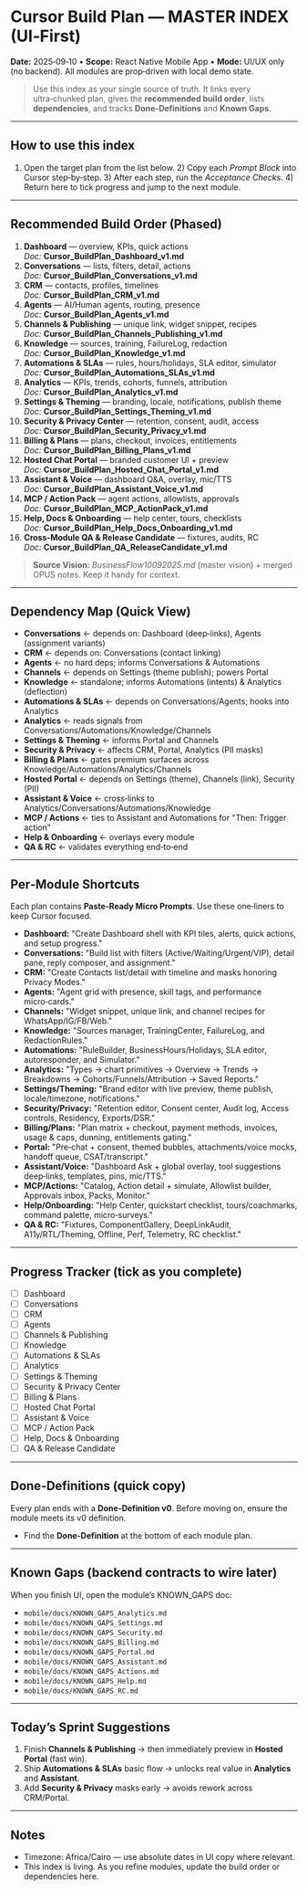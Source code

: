 # Cursor Build Plan — MASTER INDEX (UI‑First) 
**Date:** 2025‑09‑10 • **Scope:** React Native Mobile App • **Mode:** UI/UX only (no backend). All modules are prop‑driven with local demo state.

> Use this index as your single source of truth. It links every ultra‑chunked plan, gives the **recommended build order**, lists **dependencies**, and tracks **Done‑Definitions** and **Known Gaps**.

---

## How to use this index
1) Open the target plan from the list below. 2) Copy each *Prompt Block* into Cursor step‑by‑step. 3) After each step, run the *Acceptance Checks*. 4) Return here to tick progress and jump to the next module.

---

## Recommended Build Order (Phased)
1. **Dashboard** — overview, KPIs, quick actions  
   _Doc:_ **Cursor_BuildPlan_Dashboard_v1.md**
2. **Conversations** — lists, filters, detail, actions  
   _Doc:_ **Cursor_BuildPlan_Conversations_v1.md**
3. **CRM** — contacts, profiles, timelines  
   _Doc:_ **Cursor_BuildPlan_CRM_v1.md**
4. **Agents** — AI/Human agents, routing, presence  
   _Doc:_ **Cursor_BuildPlan_Agents_v1.md**
5. **Channels & Publishing** — unique link, widget snippet, recipes  
   _Doc:_ **Cursor_BuildPlan_Channels_Publishing_v1.md**
6. **Knowledge** — sources, training, FailureLog, redaction  
   _Doc:_ **Cursor_BuildPlan_Knowledge_v1.md**
7. **Automations & SLAs** — rules, hours/holidays, SLA editor, simulator  
   _Doc:_ **Cursor_BuildPlan_Automations_SLAs_v1.md**
8. **Analytics** — KPIs, trends, cohorts, funnels, attribution  
   _Doc:_ **Cursor_BuildPlan_Analytics_v1.md**
9. **Settings & Theming** — branding, locale, notifications, publish theme  
   _Doc:_ **Cursor_BuildPlan_Settings_Theming_v1.md**
10. **Security & Privacy Center** — retention, consent, audit, access  
    _Doc:_ **Cursor_BuildPlan_Security_Privacy_v1.md**
11. **Billing & Plans** — plans, checkout, invoices, entitlements  
    _Doc:_ **Cursor_BuildPlan_Billing_Plans_v1.md**
12. **Hosted Chat Portal** — branded customer UI + preview  
    _Doc:_ **Cursor_BuildPlan_Hosted_Chat_Portal_v1.md**
13. **Assistant & Voice** — dashboard Q&A, overlay, mic/TTS  
    _Doc:_ **Cursor_BuildPlan_Assistant_Voice_v1.md**
14. **MCP / Action Pack** — agent actions, allowlists, approvals  
    _Doc:_ **Cursor_BuildPlan_MCP_ActionPack_v1.md**
15. **Help, Docs & Onboarding** — help center, tours, checklists  
    _Doc:_ **Cursor_BuildPlan_Help_Docs_Onboarding_v1.md**
16. **Cross‑Module QA & Release Candidate** — fixtures, audits, RC  
    _Doc:_ **Cursor_BuildPlan_QA_ReleaseCandidate_v1.md**

> **Source Vision:** _BusinessFlow10092025.md_ (master vision) + merged OPUS notes. Keep it handy for context.

---

## Dependency Map (Quick View)
- **Conversations** ← depends on: Dashboard (deep‑links), Agents (assignment variants)
- **CRM** ← depends on: Conversations (contact linking)
- **Agents** ← no hard deps; informs Conversations & Automations
- **Channels** ← depends on Settings (theme publish); powers Portal
- **Knowledge** ← standalone; informs Automations (intents) & Analytics (deflection)
- **Automations & SLAs** ← depends on Conversations/Agents; hooks into Analytics
- **Analytics** ← reads signals from Conversations/Automations/Knowledge/Channels
- **Settings & Theming** ← informs Portal and Channels
- **Security & Privacy** ← affects CRM, Portal, Analytics (PII masks)
- **Billing & Plans** ← gates premium surfaces across Knowledge/Automations/Analytics/Channels
- **Hosted Portal** ← depends on Settings (theme), Channels (link), Security (PII)
- **Assistant & Voice** ← cross‑links to Analytics/Conversations/Automations/Knowledge
- **MCP / Actions** ← ties to Assistant and Automations for "Then: Trigger action"
- **Help & Onboarding** ← overlays every module
- **QA & RC** ← validates everything end‑to‑end

---

## Per‑Module Shortcuts
Each plan contains **Paste‑Ready Micro Prompts**. Use these one‑liners to keep Cursor focused.

- **Dashboard:** "Create Dashboard shell with KPI tiles, alerts, quick actions, and setup progress."
- **Conversations:** "Build list with filters (Active/Waiting/Urgent/VIP), detail pane, reply composer, and assignment."
- **CRM:** "Create Contacts list/detail with timeline and masks honoring Privacy Modes."
- **Agents:** "Agent grid with presence, skill tags, and performance micro‑cards."
- **Channels:** "Widget snippet, unique link, and channel recipes for WhatsApp/IG/FB/Web."
- **Knowledge:** "Sources manager, TrainingCenter, FailureLog, and RedactionRules."
- **Automations:** "RuleBuilder, BusinessHours/Holidays, SLA editor, autoresponder, and Simulator."
- **Analytics:** "Types → chart primitives → Overview → Trends → Breakdowns → Cohorts/Funnels/Attribution → Saved Reports."
- **Settings/Theming:** "Brand editor with live preview, theme publish, locale/timezone, notifications."
- **Security/Privacy:** "Retention editor, Consent center, Audit log, Access controls, Residency, Exports/DSR."
- **Billing/Plans:** "Plan matrix + checkout, payment methods, invoices, usage & caps, dunning, entitlements gating."
- **Portal:** "Pre‑chat + consent, themed bubbles, attachments/voice mocks, handoff queue, CSAT/transcript."
- **Assistant/Voice:** "Dashboard Ask + global overlay, tool suggestions deep‑links, templates, pins, mic/TTS."
- **MCP/Actions:** "Catalog, Action detail + simulate, Allowlist builder, Approvals inbox, Packs, Monitor."
- **Help/Onboarding:** "Help Center, quickstart checklist, tours/coachmarks, command palette, micro‑surveys."
- **QA & RC:** "Fixtures, ComponentGallery, DeepLinkAudit, A11y/RTL/Theming, Offline, Perf, Telemetry, RC checklist."

---

## Progress Tracker (tick as you complete)
- [ ] Dashboard
- [ ] Conversations
- [ ] CRM
- [ ] Agents
- [ ] Channels & Publishing
- [ ] Knowledge
- [ ] Automations & SLAs
- [ ] Analytics
- [ ] Settings & Theming
- [ ] Security & Privacy Center
- [ ] Billing & Plans
- [ ] Hosted Chat Portal
- [ ] Assistant & Voice
- [ ] MCP / Action Pack
- [ ] Help, Docs & Onboarding
- [ ] QA & Release Candidate

---

## Done‑Definitions (quick copy)
Every plan ends with a **Done‑Definition v0**. Before moving on, ensure the module meets its v0 definition.
- Find the **Done‑Definition** at the bottom of each module plan.

---

## Known Gaps (backend contracts to wire later)
When you finish UI, open the module’s KNOWN_GAPS doc:
- `mobile/docs/KNOWN_GAPS_Analytics.md`
- `mobile/docs/KNOWN_GAPS_Settings.md`
- `mobile/docs/KNOWN_GAPS_Security.md`
- `mobile/docs/KNOWN_GAPS_Billing.md`
- `mobile/docs/KNOWN_GAPS_Portal.md`
- `mobile/docs/KNOWN_GAPS_Assistant.md`
- `mobile/docs/KNOWN_GAPS_Actions.md`
- `mobile/docs/KNOWN_GAPS_Help.md`
- `mobile/docs/KNOWN_GAPS_RC.md`

---

## Today’s Sprint Suggestions
1) Finish **Channels & Publishing** → then immediately preview in **Hosted Portal** (fast win).  
2) Ship **Automations & SLAs** basic flow → unlocks real value in **Analytics** and **Assistant**.  
3) Add **Security & Privacy** masks early → avoids rework across CRM/Portal.

---

## Notes
- Timezone: Africa/Cairo — use absolute dates in UI copy where relevant.
- This index is living. As you refine modules, update the build order or dependencies here.

